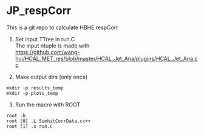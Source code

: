 # JP_respCorr
This is a git repo to calculate HBHE respCorr

1. Set input TTree in run.C  
The input ntuple is made with  
https://github.com/wang-hui/HCAL_MET_res/blob/master/HCAL_Jet_Ana/plugins/HCAL_Jet_Ana.cc    

2. Make output dirs (only once)
```
mkdir -p results_temp
mkdir -p plots_temp
```

3. Run the macro with ROOT
```
root -b
root [0] .L SimhitCorrData.cc++
root [1] .x run.C
```
